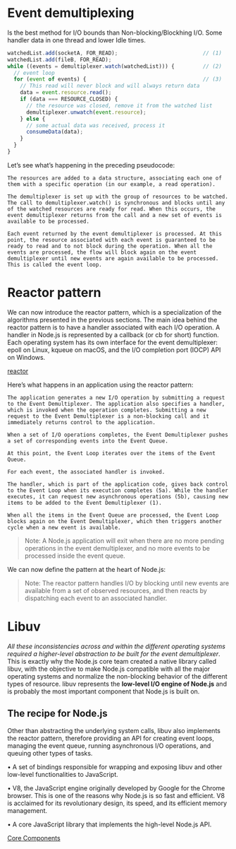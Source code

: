
# Event demultiplexing
Is the best method for I/O bounds than Non-blocking/Blockhing I/O.
Some handler data in one thread and lower Idle times.

```js
watchedList.add(socketA, FOR_READ);                           // (1)
watchedList.add(fileB, FOR_READ);
while ((events = demultiplexer.watch(watchedList))) {         // (2)
  // event loop
  for (event of events) {                                     // (3)
    // This read will never block and will always return data
    data = event.resource.read();
    if (data === RESOURCE_CLOSED) {
      // the resource was closed, remove it from the watched list
      demultiplexer.unwatch(event.resource);
    } else {
      // some actual data was received, process it
      consumeData(data);
    }
  }
}
```

Let’s see what’s happening in the preceding pseudocode:

    The resources are added to a data structure, associating each one of them with a specific operation (in our example, a read operation).

    The demultiplexer is set up with the group of resources to be watched. The call to demultiplexer.watch() is synchronous and blocks until any of the watched resources are ready for read. When this occurs, the event demultiplexer returns from the call and a new set of events is available to be processed.

    Each event returned by the event demultiplexer is processed. At this point, the resource associated with each event is guaranteed to be ready to read and to not block during the operation. When all the events are processed, the flow will block again on the event demultiplexer until new events are again available to be processed. This is called the event loop.


# Reactor pattern
We can now introduce the reactor pattern, which is a specialization of the algorithms presented in the previous sections. The main idea behind the reactor pattern is to have a handler associated with each I/O operation. A handler in Node.js is represented by a callback (or cb for short) function.
Each operating system has its own interface for the event demultiplexer: epoll on Linux, kqueue on macOS, and the I/O completion port (IOCP) API on Windows. 

[reactor](~/nodejs/reactor.jpg)

Here’s what happens in an application using the reactor pattern:

    The application generates a new I/O operation by submitting a request to the Event Demultiplexer. The application also specifies a handler, which is invoked when the operation completes. Submitting a new request to the Event Demultiplexer is a non-blocking call and it immediately returns control to the application.

    When a set of I/O operations completes, the Event Demultiplexer pushes a set of corresponding events into the Event Queue.

    At this point, the Event Loop iterates over the items of the Event Queue.

    For each event, the associated handler is invoked.

    The handler, which is part of the application code, gives back control to the Event Loop when its execution completes (5a). While the handler executes, it can request new asynchronous operations (5b), causing new items to be added to the Event Demultiplexer (1).

    When all the items in the Event Queue are processed, the Event Loop blocks again on the Event Demultiplexer, which then triggers another cycle when a new event is available.


> Note: A Node.js application will exit when there are no more pending operations in the event demultiplexer, and no more events to be processed inside the event queue.

We can now define the pattern at the heart of Node.js:

> Note: The reactor pattern handles I/O by blocking until new events are available from a set of observed resources, and then reacts by dispatching each event to an associated handler.

# Libuv
*All these inconsistencies across and within the different operating systems required a higher-level abstraction to be built for the event demultiplexer*. This is exactly why the Node.js core team created a native library called libuv, with the objective to make Node.js compatible with all the major operating systems and normalize the non-blocking behavior of the different types of resource. libuv represents the **low-level I/O engine of Node.js** and is probably the most important component that Node.js is built on.

## The recipe for Node.js

Other than abstracting the underlying system calls, libuv also implements the reactor pattern, therefore providing an API for creating event loops, managing the event queue, running asynchronous I/O operations, and queuing other types of tasks.

• A set of bindings responsible for wrapping and exposing libuv and other low-level functionalities to JavaScript.

• V8, the JavaScript engine originally developed by Google for the Chrome browser. This is one of the reasons why Node.js is so fast and efficient. V8 is acclaimed for its revolutionary design, its speed, and its efficient memory management.

• A core JavaScript library that implements the high-level Node.js API.

[Core Components](~/nodejs/nodejs.jpg)
